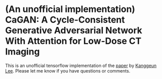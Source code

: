 # (An unofficial implementation) CaGAN: A Cycle-Consistent Generative Adversarial Network With Attention for Low-Dose CT Imaging #
This is an unofficial tensorflow implementation of the [paper](https://ieeexplore.ieee.org/document/9154550) by [Kanggeun Lee](https://scholar.google.com/citations?hl=ko&user=OvRs1iwAAAAJ).
Please let me know if you have questions or comments. 

